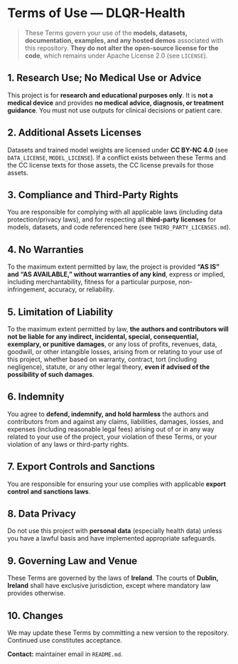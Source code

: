 # Terms of Use — DLQR-Health

> These Terms govern your use of the **models, datasets, documentation, examples, and any hosted demos**
> associated with this repository. **They do not alter the open-source license for the code**, which remains
> under Apache License 2.0 (see `LICENSE`).

## 1. Research Use; No Medical Use or Advice
This project is for **research and educational purposes only**. It is **not a medical device** and provides
**no medical advice, diagnosis, or treatment guidance**. You must not use outputs for clinical decisions
or patient care.

## 2. Additional Assets Licenses
Datasets and trained model weights are licensed under **CC BY-NC 4.0** (see `DATA_LICENSE`, `MODEL_LICENSE`).
If a conflict exists between these Terms and the CC license texts for those assets, the CC license prevails
for those assets.

## 3. Compliance and Third-Party Rights
You are responsible for complying with all applicable laws (including data protection/privacy laws), and for
respecting all **third-party licenses** for models, datasets, and code referenced here (see `THIRD_PARTY_LICENSES.md`).

## 4. No Warranties
To the maximum extent permitted by law, the project is provided **“AS IS” and “AS AVAILABLE,” without warranties
of any kind**, express or implied, including merchantability, fitness for a particular purpose, non-infringement,
accuracy, or reliability.

## 5. Limitation of Liability
To the maximum extent permitted by law, **the authors and contributors will not be liable for any indirect,
incidental, special, consequential, exemplary, or punitive damages**, or any loss of profits, revenues, data,
goodwill, or other intangible losses, arising from or relating to your use of this project, whether based on
warranty, contract, tort (including negligence), statute, or any other legal theory, **even if advised of the
possibility of such damages**.

## 6. Indemnity
You agree to **defend, indemnify, and hold harmless** the authors and contributors from and against any claims,
liabilities, damages, losses, and expenses (including reasonable legal fees) arising out of or in any way related
to your use of the project, your violation of these Terms, or your violation of any laws or third-party rights.

## 7. Export Controls and Sanctions
You are responsible for ensuring your use complies with applicable **export control and sanctions laws**.

## 8. Data Privacy
Do not use this project with **personal data** (especially health data) unless you have a lawful basis and have
implemented appropriate safeguards.

## 9. Governing Law and Venue
These Terms are governed by the laws of **Ireland**. The courts of **Dublin, Ireland** shall have exclusive
jurisdiction, except where mandatory law provides otherwise.

## 10. Changes
We may update these Terms by committing a new version to the repository. Continued use constitutes acceptance.

**Contact:** maintainer email in `README.md`.
